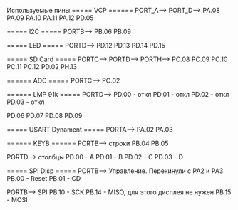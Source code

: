 Используемые пины
===== VCP ======
PORT_A-->
PORT_D-->
PA.08 
PA.09
PA.10
PA.11 
PA.12
PD.05 


===== I2C =====
PORTB-->
PB.06
PB.09


===== LED =====
PORTD-->
PD.12
PD.13
PD.14
PD.15


===== SD Card =====
PORTC-->
PORTD-->
PORTH-->
PC.08 
PC.09 
PC.10 
PC.11 
PC.12 
PD.02 
PH.13


====== ADC =====
PORTC-->
PC.02


====== LMP 91k =====
PORTD-->
PD.00 - откл
PD.01 - откл
PD.02 - откл
PD.03 - откл

PD.06
PD.07
PD.08
PD.09


===== USART Dynament =====
PORTA-->
PA.02
PA.03


====== KEYB ======
PORTB--> строки
PB.04
PB.05

PORTD--> столбцы
PD.00 - A
PD.01 - B
PD.02 - C
PD.03 - D


===== SPI Disp =====
PORTB--> Управление. 
Перекинули с PA2 и PA3
PB.00 - Reset
PB.01 - CD


PORTB--> SPI
PB.10 - SCK
PB.14 - MISO, для этого дисплея не нужен
PB.15 - MOSI



